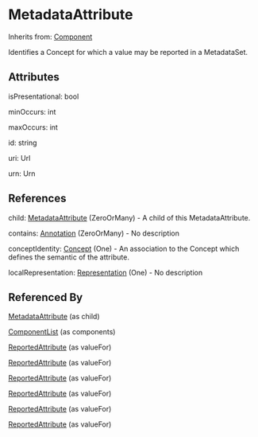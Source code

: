 
# MetadataAttribute

Inherits from: [Component](../Base/Component.md)



Identifies a Concept for which a value may be reported in a MetadataSet.

## Attributes

isPresentational: bool

minOccurs: int

maxOccurs: int

id: string

uri: Url

urn: Urn



## References

child: [MetadataAttribute](MetadataAttribute.md) (ZeroOrMany) - A child of this MetadataAttribute.

contains: [Annotation](../Base/Annotation.md) (ZeroOrMany) - No description

conceptIdentity: [Concept](../ConceptSchemes/Concept.md) (One) - An association to the Concept which defines the semantic of the attribute.

localRepresentation: [Representation](../Base/Representation.md) (One) - No description



## Referenced By

[MetadataAttribute](MetadataAttribute.md) (as child)

[ComponentList](../Base/ComponentList.md) (as components)

[ReportedAttribute](ReportedAttribute.md) (as valueFor)

[ReportedAttribute](ReportedAttribute.md) (as valueFor)

[ReportedAttribute](ReportedAttribute.md) (as valueFor)

[ReportedAttribute](ReportedAttribute.md) (as valueFor)

[ReportedAttribute](ReportedAttribute.md) (as valueFor)

[ReportedAttribute](ReportedAttribute.md) (as valueFor)


